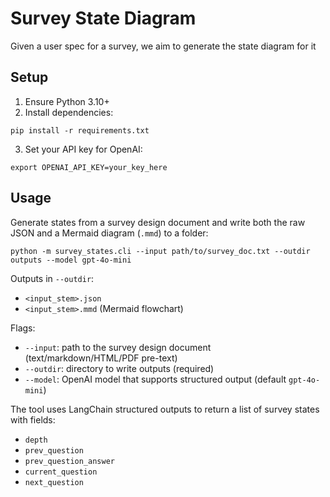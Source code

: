 # Survey State Diagram
Given a user spec for a survey, we aim to generate the state diagram for it

## Setup

1. Ensure Python 3.10+
2. Install dependencies:

```
pip install -r requirements.txt
```

3. Set your API key for OpenAI:

```
export OPENAI_API_KEY=your_key_here
```


## Usage

Generate states from a survey design document and write both the raw JSON and a Mermaid diagram (`.mmd`) to a folder:

```
python -m survey_states.cli --input path/to/survey_doc.txt --outdir outputs --model gpt-4o-mini
```

Outputs in `--outdir`:
- `<input_stem>.json`
- `<input_stem>.mmd` (Mermaid flowchart)

Flags:
- `--input`: path to the survey design document (text/markdown/HTML/PDF pre-text)
- `--outdir`: directory to write outputs (required)
- `--model`: OpenAI model that supports structured output (default `gpt-4o-mini`)

The tool uses LangChain structured outputs to return a list of survey states with fields:

- `depth`
- `prev_question`
- `prev_question_answer`
- `current_question`
- `next_question`
